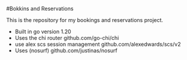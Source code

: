 #Bokkins and Reservations

This is the repository for my bookings and reservations project.

- Built in go version 1.20
- Uses the chi router github.com/go-chi/chi
- use alex scs session management github.com/alexedwards/scs/v2
- Uses (nosurf) github.com/justinas/nosurf